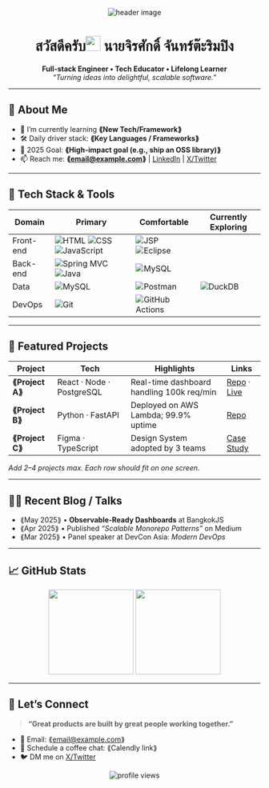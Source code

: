 <!-- Banner / Cover -->
<p align="center">
  <img src="[ออกแบบ Banner มาใส่ตรงนี้เลย](https://www.pinterest.com/pin/161848180351585211/)" alt="header image" />
</p>

<h1 align="center">สวัสดีครับ<img height="30" src="https://em-content.zobj.net/thumbs/120/apple/354/waving-hand_1f44b.png" /> นายจิรศักดิ์ จันทร์ต๊ะริมปิง</h1>

<p align="center">
  <strong>Full-stack Engineer • Tech Educator • Lifelong Learner</strong><br/>
  <em>“Turning ideas into delightful, scalable software.”</em>
</p>

---

## 🚀 About Me
- 🌱  I’m currently learning **⟪New Tech/Framework⟫**  
- 🛠  Daily driver stack: **⟪Key Languages / Frameworks⟫**  
- 🎯  2025 Goal: **⟪High-impact goal (e.g., ship an OSS library)⟫**  
- 📫  Reach me: **⟪email@example.com⟫** | [LinkedIn](⟪url⟫) | [X/Twitter](⟪url⟫)

---

## 🧰 Tech Stack & Tools
<div align="center">

| Domain     | Primary                                                                                                                                          | Comfortable                                                                                                                                           | Currently Exploring                                                                                                               |
|------------|--------------------------------------------------------------------------------------------------------------------------------------------------|------------------------------------------------------------------------------------------------------------------------------------------------------|----------------------------------------------------------------------------------------------------------------------------------|
| Front-end  | ![HTML](https://img.shields.io/badge/HTML-E34F26?logo=html5&logoColor=white) ![CSS](https://img.shields.io/badge/CSS-1572B6?logo=css3&logoColor=white) ![JavaScript](https://img.shields.io/badge/JavaScript-F7DF1E?logo=javascript&logoColor=black) | ![JSP](https://img.shields.io/badge/JSP-9E7E38?logo=java&logoColor=white) ![Eclipse](https://img.shields.io/badge/Eclipse-2C2255?logo=eclipse&logoColor=white)                                                           |
| Back-end   | ![Spring MVC](https://img.shields.io/badge/Spring%20MVC-6DB33F?logo=spring&logoColor=white) ![Java](https://img.shields.io/badge/Java-007396?logo=java&logoColor=white) | ![MySQL](https://img.shields.io/badge/MySQL-4479A1?logo=mysql&logoColor=white)                                                          |
| Data       | ![MySQL](https://img.shields.io/badge/MySQL-4479A1?logo=mysql&logoColor=white)                                                                      | ![Postman](https://img.shields.io/badge/Postman-FF6C37?logo=postman&logoColor=white)                                                                | ![DuckDB](https://img.shields.io/badge/DuckDB-FFC700?logoColor=000)                                                              |
| DevOps     | ![Git](https://img.shields.io/badge/Git-F05032?logo=git&logoColor=white)  | ![GitHub Actions](https://img.shields.io/badge/GitHub%20Actions-2088FF?logo=githubactions&logoColor=white)                                            
</div>

---

## 📌 Featured Projects
| Project | Tech | Highlights | Links |
|---------|------|-----------|-------|
| **⟪Project A⟫** | React · Node · PostgreSQL | Real-time dashboard handling 100k req/min | [Repo](⟪url⟫) · [Live](⟪url⟫) |
| **⟪Project B⟫** | Python · FastAPI | Deployed on AWS Lambda; 99.9% uptime | [Repo](⟪url⟫) |
| **⟪Project C⟫** | Figma · TypeScript | Design System adopted by 3 teams | [Case Study](⟪url⟫) |

_Add 2–4 projects max. Each row should fit on one screen._

---

## ✍🏻 Recent Blog / Talks
<!-- GH Action can automate this section; placeholder for manual list -->
- ⟪May 2025⟫ • **Observable-Ready Dashboards** at BangkokJS  
- ⟪Apr 2025⟫ • Published *“Scalable Monorepo Patterns”* on Medium  
- ⟪Mar 2025⟫ • Panel speaker at DevCon Asia: *Modern DevOps*

---

## 📈 GitHub Stats
<div align="center">
  <img height="170" src="https://github-readme-stats.vercel.app/api?username=⟪USERNAME⟫&show_icons=true&hide_border=true" />
  <img height="170" src="https://github-readme-stats.vercel.app/api/top-langs/?username=⟪USERNAME⟫&layout=compact&hide_border=true" />
</div>

---

## 🤝 Let’s Connect
> **“Great products are built by great people working together.”**

- 💌 Email: ⟪email@example.com⟫  
- 📝 Schedule a coffee chat: ⟪Calendly link⟫  
- 🐦 DM me on [X/Twitter](⟪url⟫)

<p align="center">
  <img src="https://komarev.com/ghpvc/?username=⟪USERNAME⟫&style=flat-square" alt="profile views"/>
</p>




